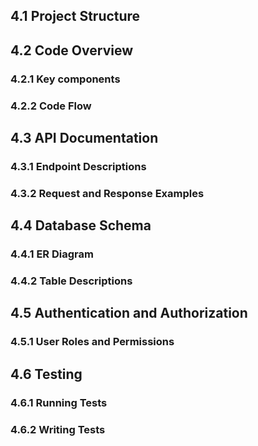 ## 4.1 Project Structure
## 4.2 Code Overview
### 4.2.1 Key components
### 4.2.2 Code Flow
## 4.3 API Documentation
### 4.3.1 Endpoint Descriptions
### 4.3.2 Request and Response Examples
## 4.4 Database Schema
### 4.4.1 ER Diagram
### 4.4.2 Table Descriptions
## 4.5 Authentication and Authorization
### 4.5.1 User Roles and Permissions
## 4.6 Testing
### 4.6.1 Running Tests
### 4.6.2 Writing Tests